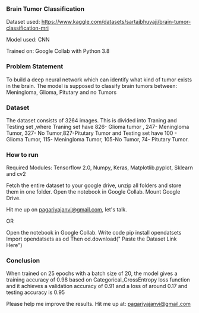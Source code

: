 ### Brain Tumor Classification


Dataset used: https://www.kaggle.com/datasets/sartajbhuvaji/brain-tumor-classification-mri

Model used: CNN

Trained on: Google Collab with Python 3.8

### Problem Statement

To build a deep neural network which can identify what kind of tumor exists in the brain. The model is supposed to classify brain tumors between: Meningloma, Glioma,  Pitutary and no Tumors

### Dataset 

 The dataset consists of 3264 images. This is divided into Traning and Testing set ,where Traning set have 826- Glioma tumor , 247- Meningloma Tumor, 327- No Tumor,827-Pitutary Tumor and Testing set have 100 - Glioma Tumor, 115- Meningloma Tumor, 105-No Tumor, 74- Pitutary Tumor.
 
### How to run
Required Modules: Tensorflow 2.0, Numpy, Keras, Matplotlib.pyplot, Sklearn and cv2

Fetch the entire dataset to your google drive, unzip all folders and store them in one folder.
Open the notebook in Google Collab.
Mount Google Drive.

Hit me up on pagariyajanvi@gmail.com, let's talk.

OR

Open the notebook in Google Collab.
Write code pip install opendatsets 
Import opendatsets as od
Then od.download(" Paste the Dataset Link Here")


### Conclusion
When trained on 25 epochs with a batch size of 20, the model gives a training accuracy of 0.98 based on Categorical_CrossEntropy loss function and it achieves a validation accuracy of 0.91 and a loss of around 0.17 and testing accuracy is 0.95

Please help me improve the results. Hit me up at: pagariyajanvi@gmail.com
